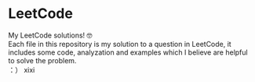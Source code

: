 # LeetCode
My LeetCode solutions! 🤓  
Each file in this repository is my solution to a question in LeetCode, it includes some code, analyzation and examples which I believe are helpful to solve the problem.  
：） xixi
